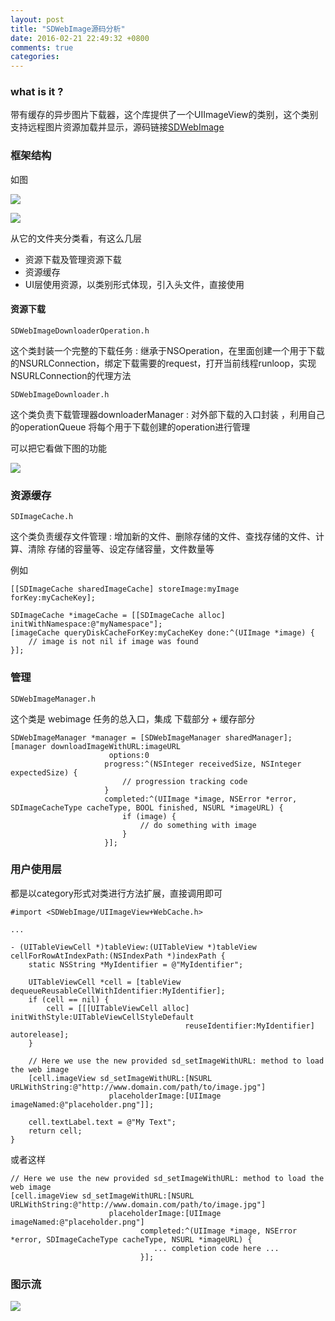 ```yaml
---
layout: post
title: "SDWebImage源码分析"
date: 2016-02-21 22:49:32 +0800
comments: true
categories: 
---
```


### what is it ?

带有缓存的异步图片下载器，这个库提供了一个UIImageView的类别，这个类别支持远程图片资源加载并显示，源码链接[SDWebImage](https://github.com/rs/SDWebImage)
 
### 框架结构

如图

![](/images/sdwebimage.jpg)

![](/images/sdwebimage_ifelse.png)

从它的文件夹分类看，有这么几层

* 资源下载及管理资源下载
* 资源缓存
* UI层使用资源，以类别形式体现，引入头文件，直接使用

#### 资源下载

```
SDWebImageDownloaderOperation.h
```
这个类封装一个完整的下载任务 : 继承于NSOperation，在里面创建一个用于下载的NSURLConnection，绑定下载需要的request，打开当前线程runloop，实现NSURLConnection的代理方法

```
SDWebImageDownloader.h

```
这个类负责下载管理器downloaderManager : 对外部下载的入口封装 ，利用自己的operationQueue 将每个用于下载创建的operation进行管理

可以把它看做下图的功能

![](/images/downloadmanager.jpg)


### 资源缓存

```
SDImageCache.h
```
这个类负责缓存文件管理 : 增加新的文件、删除存储的文件、查找存储的文件、计算、清除 存储的容量等、设定存储容量，文件数量等

例如

```
[[SDImageCache sharedImageCache] storeImage:myImage forKey:myCacheKey];

```

```
SDImageCache *imageCache = [[SDImageCache alloc] initWithNamespace:@"myNamespace"];
[imageCache queryDiskCacheForKey:myCacheKey done:^(UIImage *image) {
    // image is not nil if image was found
}];

```

### 管理

```
SDWebImageManager.h
```
这个类是 webimage 任务的总入口，集成 下载部分 + 缓存部分

```
SDWebImageManager *manager = [SDWebImageManager sharedManager];
[manager downloadImageWithURL:imageURL
                      options:0
                     progress:^(NSInteger receivedSize, NSInteger expectedSize) {
                         // progression tracking code
                     }
                     completed:^(UIImage *image, NSError *error, SDImageCacheType cacheType, BOOL finished, NSURL *imageURL) {
                         if (image) {
                             // do something with image
                         }
                     }];
```

### 用户使用层

都是以category形式对类进行方法扩展，直接调用即可

```
#import <SDWebImage/UIImageView+WebCache.h>

...

- (UITableViewCell *)tableView:(UITableView *)tableView cellForRowAtIndexPath:(NSIndexPath *)indexPath {
    static NSString *MyIdentifier = @"MyIdentifier";

    UITableViewCell *cell = [tableView dequeueReusableCellWithIdentifier:MyIdentifier];
    if (cell == nil) {
        cell = [[[UITableViewCell alloc] initWithStyle:UITableViewCellStyleDefault
                                       reuseIdentifier:MyIdentifier] autorelease];
    }

    // Here we use the new provided sd_setImageWithURL: method to load the web image
    [cell.imageView sd_setImageWithURL:[NSURL URLWithString:@"http://www.domain.com/path/to/image.jpg"]
                      placeholderImage:[UIImage imageNamed:@"placeholder.png"]];

    cell.textLabel.text = @"My Text";
    return cell;
}
```

或者这样

```
// Here we use the new provided sd_setImageWithURL: method to load the web image
[cell.imageView sd_setImageWithURL:[NSURL URLWithString:@"http://www.domain.com/path/to/image.jpg"]
                      placeholderImage:[UIImage imageNamed:@"placeholder.png"]
                             completed:^(UIImage *image, NSError *error, SDImageCacheType cacheType, NSURL *imageURL) {
                                ... completion code here ...
                             }];
```

### 图示流

![](/images/webimage_flow.png)










